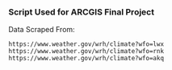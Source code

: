 ### Script Used for ARCGIS Final Project

Data Scraped From: 
```
https://www.weather.gov/wrh/climate?wfo=lwx
https://www.weather.gov/wrh/climate?wfo=rnk
https://www.weather.gov/wrh/climate?wfo=akq
```
